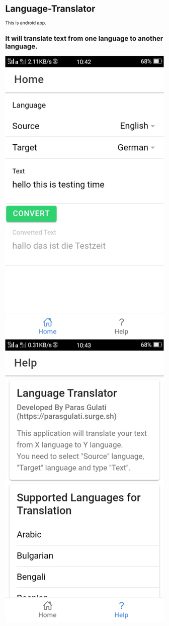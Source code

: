 # Language-Translator
This is android app.
## It will translate text from one language to another language.
![alt](1.jpg)
![alt](2.jpg)
